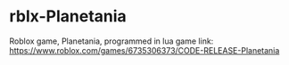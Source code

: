 # rblx-Planetania
Roblox game, Planetania, programmed in lua
game link: https://www.roblox.com/games/6735306373/CODE-RELEASE-Planetania

